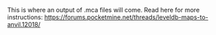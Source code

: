 This is where an output of .mca files will come.
Read here for more instructions: https://forums.pocketmine.net/threads/leveldb-maps-to-anvil.12018/
